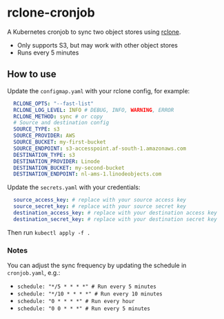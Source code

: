 # rclone-cronjob

A Kubernetes cronjob to sync two object stores using [rclone](http://rclone.org).

- Only supports S3, but may work with other object stores
- Runs every 5 minutes

## How to use

Update the `configmap.yaml` with your rclone config, for example:

```yaml
  RCLONE_OPTS: "--fast-list"
  RCLONE_LOG_LEVEL: INFO # DEBUG, INFO, WARNING, ERROR
  RCLONE_METHOD: sync # or copy
  # Source and destination config
  SOURCE_TYPE: s3
  SOURCE_PROVIDER: AWS
  SOURCE_BUCKET: my-first-bucket
  SOURCE_ENDPOINT: s3-accesspoint.af-south-1.amazonaws.com
  DESTINATION_TYPE: s3
  DESTINATION_PROVIDER: Linode
  DESTINATION_BUCKET: my-second-bucket
  DESTINATION_ENDPOINT: nl-ams-1.linodeobjects.com
```

Update the `secrets.yaml` with your credentials:

```yaml
  source_access_key: # replace with your source access key
  source_secret_key: # replace with your source secret key
  destination_access_key: # replace with your destination access key
  destination_secret_key: # replace with your destination secret key
```

Then run `kubectl apply -f .`

### Notes

You can adjust the sync frequency by updating the schedule in `cronjob.yaml`, e.g.:

- `schedule: "*/5 * * * *" # Run every 5 minutes`
- `schedule: "*/10 * * * *" # Run every 10 minutes`
- `schedule: "0 * * * *" # Run every hour`
- `schedule: "0 0 * * *" # Run every 5 minutes`
